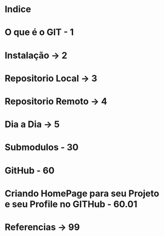 # Indice
# O que é o GIT - 1
# Instalação -> 2
# Repositorio Local -> 3
# Repositorio Remoto -> 4
# Dia a Dia -> 5

# Submodulos - 30

# GitHub - 60 
# Criando HomePage para seu Projeto e seu Profile no GITHub - 60.01 

# Referencias -> 99